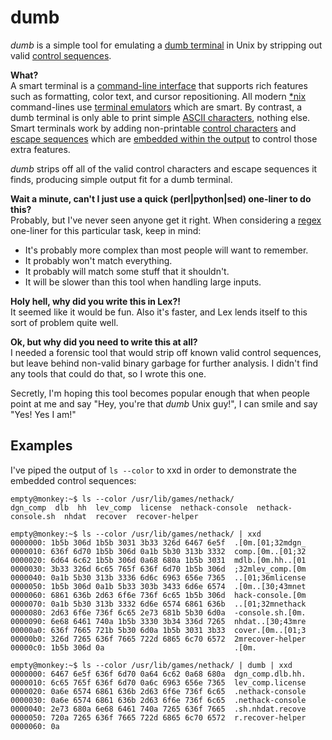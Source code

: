# dumb #
_dumb_ is a simple tool for emulating a [dumb terminal](http://en.wikipedia.org/wiki/Computer_terminal#Dumb_terminal) in Unix by stripping out valid [control sequences](http://www.xfree86.org/current/ctlseqs.html).

**What?**  
A smart terminal is a [command-line interface](http://en.wikipedia.org/wiki/Commandline) that supports rich features such as formatting, color text, and cursor repositioning. All modern [\*nix](http://en.wikipedia.org/wiki/*nix) command-lines use [terminal emulators](http://en.wikipedia.org/wiki/Terminal_emulator) which are smart. By contrast, a dumb terminal is only able to print simple [ASCII characters](http://en.wikipedia.org/wiki/Ascii), nothing else. Smart terminals work by adding non-printable [control characters](http://en.wikipedia.org/wiki/Control_character) and [escape sequences](http://en.wikipedia.org/wiki/Escape_sequence) which are [embedded within the output](http://en.wikipedia.org/wiki/In-band_signaling) to control those extra features.

_dumb_ strips off all of the valid control characters and escape sequences it finds, producing simple output fit for a dumb terminal.


**Wait a minute, can't I just use a quick (perl|python|sed) one-liner to do this?**  
Probably, but I've never seen anyone get it right. When considering a [regex](http://en.wikipedia.org/wiki/Regular_expression) one-liner for this particular task, keep in mind:  
* It's probably more complex than most people will want to remember.
* It probably won't match everything.
* It probably will match some stuff that it shouldn't.
* It will be slower than this tool when handling large inputs.


**Holy hell, why did you write this in Lex?!**  
It seemed like it would be fun. Also it's faster, and Lex lends itself to this sort of problem quite well.


**Ok, but why did you need to write this at all?**  
I needed a forensic tool that would strip off known valid control sequences, but leave behind non-valid binary garbage for further analysis. I didn't find any tools that could do that, so I wrote this one.

Secretly, I'm hoping this tool becomes popular enough that when people point at me and say "Hey, you're that _dumb_ Unix guy!", I can smile and say "Yes! Yes I am!"


## Examples ##

I've piped the output of `ls --color` to xxd in order to demonstrate the embedded control sequences:

    empty@monkey:~$ ls --color /usr/lib/games/nethack/
    dgn_comp  dlb  hh  lev_comp  license  nethack-console  nethack-console.sh  nhdat  recover  recover-helper

    empty@monkey:~$ ls --color /usr/lib/games/nethack/ | xxd
    0000000: 1b5b 306d 1b5b 3031 3b33 326d 6467 6e5f  .[0m.[01;32mdgn_
    0000010: 636f 6d70 1b5b 306d 0a1b 5b30 313b 3332  comp.[0m..[01;32
    0000020: 6d64 6c62 1b5b 306d 0a68 680a 1b5b 3031  mdlb.[0m.hh..[01
    0000030: 3b33 326d 6c65 765f 636f 6d70 1b5b 306d  ;32mlev_comp.[0m
    0000040: 0a1b 5b30 313b 3336 6d6c 6963 656e 7365  ..[01;36mlicense
    0000050: 1b5b 306d 0a1b 5b33 303b 3433 6d6e 6574  .[0m..[30;43mnet
    0000060: 6861 636b 2d63 6f6e 736f 6c65 1b5b 306d  hack-console.[0m
    0000070: 0a1b 5b30 313b 3332 6d6e 6574 6861 636b  ..[01;32mnethack
    0000080: 2d63 6f6e 736f 6c65 2e73 681b 5b30 6d0a  -console.sh.[0m.
    0000090: 6e68 6461 740a 1b5b 3330 3b34 336d 7265  nhdat..[30;43mre
    00000a0: 636f 7665 721b 5b30 6d0a 1b5b 3031 3b33  cover.[0m..[01;3
    00000b0: 326d 7265 636f 7665 722d 6865 6c70 6572  2mrecover-helper
    00000c0: 1b5b 306d 0a                             .[0m.

    empty@monkey:~$ ls --color /usr/lib/games/nethack/ | dumb | xxd
    0000000: 6467 6e5f 636f 6d70 0a64 6c62 0a68 680a  dgn_comp.dlb.hh.
    0000010: 6c65 765f 636f 6d70 0a6c 6963 656e 7365  lev_comp.license
    0000020: 0a6e 6574 6861 636b 2d63 6f6e 736f 6c65  .nethack-console
    0000030: 0a6e 6574 6861 636b 2d63 6f6e 736f 6c65  .nethack-console
    0000040: 2e73 680a 6e68 6461 740a 7265 636f 7665  .sh.nhdat.recove
    0000050: 720a 7265 636f 7665 722d 6865 6c70 6572  r.recover-helper
    0000060: 0a                                       
    
